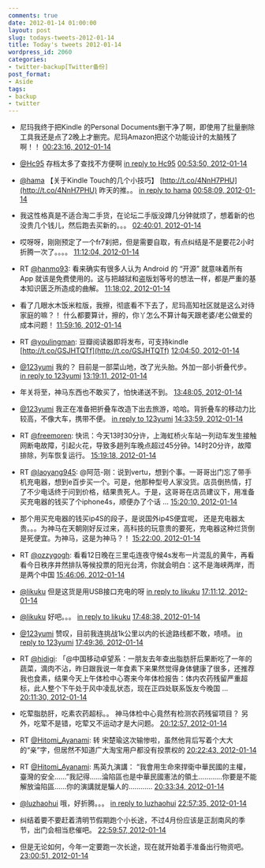 ```yaml
---
comments: true
date: 2012-01-14 01:00:00
layout: post
slug: todays-tweets-2012-01-14
title: Today's tweets 2012-01-14
wordpress_id: 2060
categories:
- twitter-backup[Twitter备份]
post_format:
- Aside
tags:
- backup
- twitter
---
```





  * 尼玛我终于把Kindle 的Personal Documents删干净了啊，即使用了批量删除工具我还是点了2晚上才删完。尼玛Amazon把这个功能设计的太脑残了啊！！ [00:23:16, 2012-01-14](http://twitter.com/gfrog/statuses/157860270516088832)





  * [@Hc95](http://twitter.com/Hc95) 存档太多了查找不方便啊 [in reply to Hc95](http://twitter.com/Hc95/statuses/157860662591238144) [00:53:50, 2012-01-14](http://twitter.com/gfrog/statuses/157867963771404289)





  * [@hama](http://twitter.com/hama) 【关于Kindle Touch的几个小技巧】 [http://t.co/4NnH7PHU](http://t.co/4NnH7PHU)  昨天的推。。 [in reply to hama](http://twitter.com/hama/statuses/157867255529611264) [00:58:09, 2012-01-14](http://twitter.com/gfrog/statuses/157869050154856448)





  * 我这性格真是不适合淘二手货，在论坛二手版没蹲几分钟就烦了，想着新的也没贵几个钱儿，然后跑去买新的。。。 [02:40:01, 2012-01-14](http://twitter.com/gfrog/statuses/157894685308895232)





  * 哎呀呀，刚刚预定了一个fr7刹把，但是需要自取，有点纠结是不是要花2小时折腾一次了。。。。 [11:12:04, 2012-01-14](http://twitter.com/gfrog/statuses/158023549620195329)





  * RT [@hanmo93](http://twitter.com/hanmo93): 看来确实有很多人认为 Android 的 “开源” 就意味着所有 App 就该是免费使用的。这与把越狱和盗版划等号的想法一样，都是严重的基本知识匮乏所造成的曲解。 [11:18:02, 2012-01-14](http://twitter.com/gfrog/statuses/158025048165326849)





  * 看了几眼水木饭米粒版，我擦，彻底看不下去了，尼玛高知社区就是这么对待家庭的嘛？！ 什么都要算计，擦的，你丫怎么不算计每天跟老婆/老公做爱的成本问题！ [11:59:16, 2012-01-14](http://twitter.com/gfrog/statuses/158035425431269377)





  * RT [@youlingman](http://twitter.com/youlingman): 豆瓣阅读器即将发布，可支持kindle [http://t.co/GSJHTQTf](http://t.co/GSJHTQTf) [12:04:50, 2012-01-14](http://twitter.com/gfrog/statuses/158036825582206976)





  * [@123yumi](http://twitter.com/123yumi) 我的？ 目前是一部菜山地，改了光头胎。外加一部小折叠代步。 [in reply to 123yumi](http://twitter.com/123yumi/statuses/158049032953016320) [13:19:11, 2012-01-14](http://twitter.com/gfrog/statuses/158055536804368384)





  * 年关将至，神马东西也不敢买了，怕快递送不到。 [13:48:05, 2012-01-14](http://twitter.com/gfrog/statuses/158062812860657664)





  * [@123yumi](http://twitter.com/123yumi) 我正在准备把折叠车改造下出去旅游，哈哈。背折叠车的移动力比较高，不像大车，携带不便。 [in reply to 123yumi](http://twitter.com/123yumi/statuses/158064506990374912) [14:33:59, 2012-01-14](http://twitter.com/gfrog/statuses/158074361943826432)





  * RT [@freemoren](http://twitter.com/freemoren): 快讯：今天13时30分许，上海虹桥火车站一列动车发生接触网断电故障，引起火花，导致多趟列车晚点超过45分钟。14时20分许，故障排除，列车恢复运行。 [15:19:18, 2012-01-14](http://twitter.com/gfrog/statuses/158085768143831040)





  * RT [@laoyang945](http://twitter.com/laoyang945): @阿范-刚：说到vertu，想到个事。一哥哥出门忘了带手机充电器，想到e百步买一个。可是，他那种型号人家没货。店员倒热情，打了不少电话终于问到价格，结果贵死人。于是，这哥哥在店员建议下，用准备买充电器的钱买了个iphone4s，顺便办了个话 ... [15:20:10, 2012-01-14](http://twitter.com/gfrog/statuses/158085986306371584)





  * 那个用买充电器的钱买ip4S的段子，是说国外ip4S便宜呢， 还是充电器太贵。。。为神马在天朝刚好反过来，高科技的玩意贵的要死，充电器这种烂货倒是死便宜。为神马，这是为神马？！ [15:22:00, 2012-01-14](http://twitter.com/gfrog/statuses/158086447436533760)





  * RT [@ozzygogh](http://twitter.com/ozzygogh): 看看12日晚在三里屯连夜守候4s发布一片混乱的黄牛，再看看今日秩序井然排队等候投票的阳光台湾，你就会明白：这不是海峡两岸，而是两个中国 [15:46:06, 2012-01-14](http://twitter.com/gfrog/statuses/158092509149544448)





  * [@likuku](http://twitter.com/likuku) 但是这货是用USB接口充电的呀 [in reply to likuku](http://twitter.com/likuku/statuses/158112632572882944) [17:11:12, 2012-01-14](http://twitter.com/gfrog/statuses/158113929128714240)





  * [@likuku](http://twitter.com/likuku) 好吧。。。 [in reply to likuku](http://twitter.com/likuku/statuses/158114185639768064) [17:48:38, 2012-01-14](http://twitter.com/gfrog/statuses/158123349216731136)





  * [@123yumi](http://twitter.com/123yumi) 赞叹，目前我连挑战1k公里以内的长途路线都不敢，啧啧。 [in reply to 123yumi](http://twitter.com/123yumi/statuses/158117820989849600) [17:49:36, 2012-01-14](http://twitter.com/gfrog/statuses/158123590808637440)





  * RT [@hidigi](http://twitter.com/hidigi): 「@中国移动卓望系：一朋友去年查出脂肪肝后果断吃了一年的蔬菜，滴肉不沾，昨日跟我说一年食素下来果然觉得身体健康了很多，还推荐我也食素，结果今天上午体检中心寄来今年体检报告：体内农药残留严重超标，此人整个下午处于风中凌乱状态，现在正四处联系饭友今晚国 ... [20:11:30, 2012-01-14](http://twitter.com/gfrog/statuses/158159299460345856)





  * 吃荤脂肪肝，吃素农药超标。。 神马体检中心竟然有检测农药残留项目？ 另外，吃荤不是错，吃荤又不运动才是大问题。 [20:12:57, 2012-01-14](http://twitter.com/gfrog/statuses/158159667665715200)





  * RT [@Hitomi_Ayanami](http://twitter.com/Hitomi_Ayanami): 转 宋楚瑜这次输惨啦，虽然他背后写着个大大的“亲”字，但居然不知道广大淘宝用户都没有投票权的 [20:22:43, 2012-01-14](http://twitter.com/gfrog/statuses/158162125947289600)





  * RT [@Hitomi_Ayanami](http://twitter.com/Hitomi_Ayanami): 馬英九演講： “我會用生命來捍衛中華民國的主權，臺灣的安全……”我記得……淪陷區也是中華民國憲法的領土…………你要是不能解放淪陷區……你的演講就是騙人的………… [20:33:34, 2012-01-14](http://twitter.com/gfrog/statuses/158164855763894273)





  * [@luzhaohui](http://twitter.com/luzhaohui) 哦，好折腾。。。 [in reply to luzhaohui](http://twitter.com/luzhaohui/statuses/158173547179687936) [22:57:35, 2012-01-14](http://twitter.com/gfrog/statuses/158201097729740801)





  * 纠结着要不要赶着清明节假期跑个小长途，不过4月份应该是正刮南风的季节，出门会相当悲催吧。 [22:59:57, 2012-01-14](http://twitter.com/gfrog/statuses/158201692050030593)





  * 但是无论如何，今年一定要跑一次长途，现在就开始着手准备出行物资吧。 [23:00:51, 2012-01-14](http://twitter.com/gfrog/statuses/158201921306492929)




